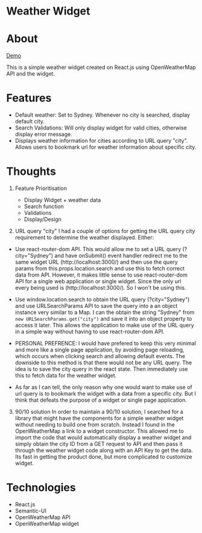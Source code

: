 # Weather Widget

# About

[Demo](https://victorzw895.github.io/weather-widget/)

This is a simple weather widget created on React.js using OpenWeatherMap API and the widget.

# Features

- Default weather: Set to Sydney. Whenever no city is searched, display default city.
- Search Validations: Will only display widget for valid cities, otherwise display error message.
- Displays weather information for cities according to URL query "city". Allows users to bookmark url for weather information about specific city.

# Thoughts

1. Feature Prioritisation

   - Display Widget + weather data
   - Search function
   - Validations
   - Display/Design

2. URL query "city"
   I had a couple of options for getting the URL query city requirement to determine the weather displayed.
   Either:

- Use react-router-dom API.
  This would allow me to set a URL query (?city="Sydney") and have onSubmit() event handler redirect me to the same widget URL (http://localhost:3000/) and then use the query params from this.props.location.search and use this to fetch correct data from API.
  However, it makes little sense to use react-router-dom API for a single web application or single widget. Since the only url every being used is (http://localhost:3000/). So I won't be using this.

- Use window.location.search to obtain the URL query (?city="Sydney") and use URLSearchParams API to save the query into a an object instance very similar to a Map. I can the obtain the string "Sydney" from
  `new URLSearchParams.get("city")`
  and save it into an object property to access it later.
  This allows the application to make use of the URL query in a simple way without having to use react-router-dom API.

- PERSONAL PREFRENCE: I would have prefered to keep this very minimal and more like a single page application, by avoiding page reloading, which occurs when clicking search and allowing default events.
  The downside to this method is that there would not be any URL query.
  The idea is to save the city query in the react state. Then immediately use this to fetch data for the weather widget.
- As far as I can tell, the only reason why one would want to make use of url query is to bookmark the widget with a data from a specific city. But I think that defeats the purpose of a widget or single page application.

3. 90/10 solution
   In order to maintain a 90/10 solution, I searched for a library that might have the components for a simple weather widget without needing to build one from scratch.
   Instead I found in the OpenWeatherMap a link to a widget constructor. This allowed me to import the code that would automatically display a weather widget and simply obtain the city ID from a GET request to API and then pass it through the weather widget code along with an API Key to get the data.
   Its fast in getting the product done, but more complicated to customize widget.

# Technologies

- React.js
- Semantic-UI
- OpenWeatherMap API
- OpenWeatherMap widget

